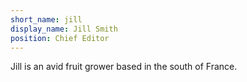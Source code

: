 ```yaml
---
short_name: jill
display_name: Jill Smith
position: Chief Editor
---
```

Jill is an avid fruit grower based in the south of France.
